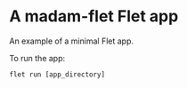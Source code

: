 # A madam-flet Flet app

An example of a minimal Flet app.

To run the app:

```
flet run [app_directory]
```